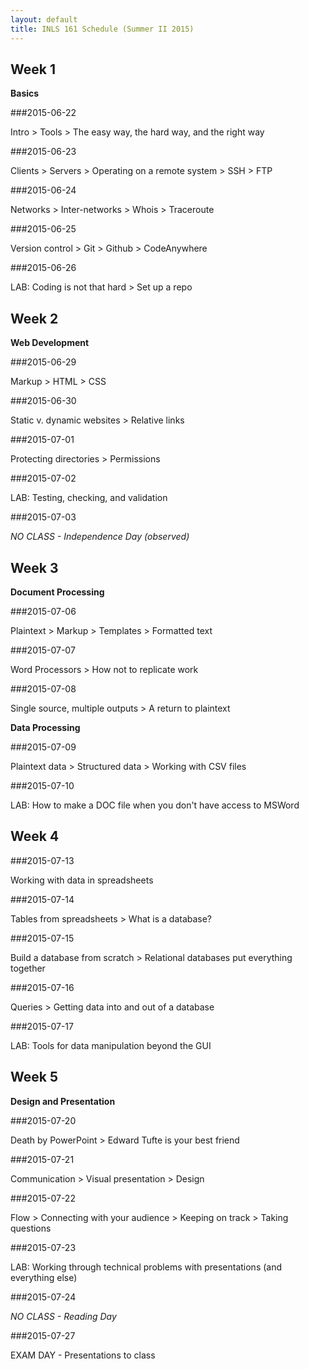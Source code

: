 ```yaml
---
layout: default
title: INLS 161 Schedule (Summer II 2015)
---
```


## Week 1

**Basics**

###2015-06-22

Intro > Tools > The easy way, the hard way, and the right way

###2015-06-23

Clients > Servers > Operating on a remote system > SSH > FTP 

###2015-06-24

Networks > Inter-networks > Whois > Traceroute

###2015-06-25

Version control > Git > Github > CodeAnywhere

###2015-06-26

LAB: Coding is not that hard > Set up a repo

## Week 2

**Web Development**

###2015-06-29

Markup > HTML > CSS 

###2015-06-30

Static v. dynamic websites > Relative links

###2015-07-01

Protecting directories > Permissions

###2015-07-02

LAB: Testing, checking, and validation

###2015-07-03

*NO CLASS - Independence Day (observed)*

## Week 3

**Document Processing**

###2015-07-06

Plaintext > Markup > Templates > Formatted text

###2015-07-07

Word Processors > How not to replicate work

###2015-07-08

Single source, multiple outputs > A return to plaintext

**Data Processing**

###2015-07-09

Plaintext data > Structured data > Working with CSV files

###2015-07-10

LAB: How to make a DOC file when you don't have access to MSWord

## Week 4

###2015-07-13

Working with data in spreadsheets 

###2015-07-14

Tables from spreadsheets > What is a database?

###2015-07-15

Build a database from scratch > Relational databases put everything together

###2015-07-16

Queries > Getting data into and out of a database

###2015-07-17

LAB: Tools for data manipulation beyond the GUI

## Week 5

**Design and Presentation**

###2015-07-20

Death by PowerPoint > Edward Tufte is your best friend

###2015-07-21

Communication > Visual presentation > Design

###2015-07-22

Flow > Connecting with your audience > Keeping on track > Taking questions

###2015-07-23

LAB: Working through technical problems with presentations (and everything else)

###2015-07-24 

*NO CLASS - Reading Day*

###2015-07-27

EXAM DAY - Presentations to class